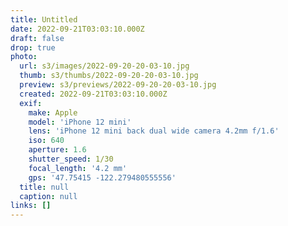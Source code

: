 ```yaml
---
title: Untitled
date: 2022-09-21T03:03:10.000Z
draft: false
drop: true
photo:
  url: s3/images/2022-09-20-20-03-10.jpg
  thumb: s3/thumbs/2022-09-20-20-03-10.jpg
  preview: s3/previews/2022-09-20-20-03-10.jpg
  created: 2022-09-21T03:03:10.000Z
  exif:
    make: Apple
    model: 'iPhone 12 mini'
    lens: 'iPhone 12 mini back dual wide camera 4.2mm f/1.6'
    iso: 640
    aperture: 1.6
    shutter_speed: 1/30
    focal_length: '4.2 mm'
    gps: '47.75415 -122.279480555556'
  title: null
  caption: null
links: []
---
```

